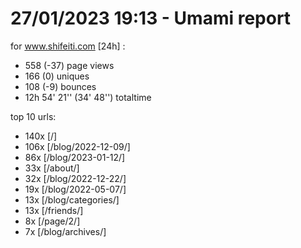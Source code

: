 # 27/01/2023 19:13 - Umami report
for www.shifeiti.com [24h] :

 - 558 (-37) page views
 - 166 (0) uniques
 - 108 (-9) bounces
 - 12h 54' 21'' (34' 48'') totaltime


top 10 urls:
 - 140x [/]
 - 106x [/blog/2022-12-09/]
 - 86x [/blog/2023-01-12/]
 - 33x [/about/]
 - 32x [/blog/2022-12-22/]
 - 19x [/blog/2022-05-07/]
 - 13x [/blog/categories/]
 - 13x [/friends/]
 - 8x [/page/2/]
 - 7x [/blog/archives/]


